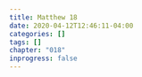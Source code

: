 ```yaml
---
title: Matthew 18
date: 2020-04-12T12:46:11-04:00
categories: []
tags: []
chapter: "018"
inprogress: false
---
```


